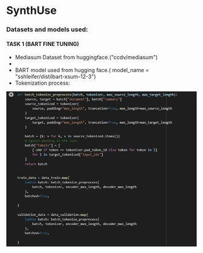 # SynthUse

### Datasets and models used:

#### TASK 1 (BART FINE TUNING)

<ul>
  
<li>Mediasum Dataset from huggingface.("ccdv/mediasum")<li>
  
<li>BART model used from hugging face.( model_name = "sshleifer/distilbart-xsum-12-3")</li>

<li>Tokenization process:</li>
  
</ul>

![](assests/su2.PNG)
